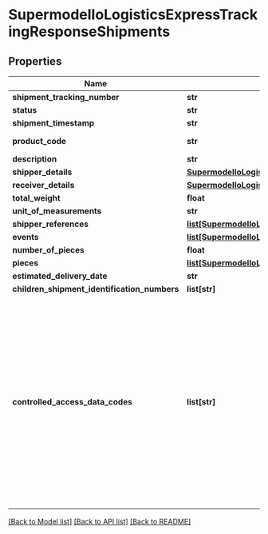 # SupermodelIoLogisticsExpressTrackingResponseShipments

## Properties
Name | Type | Description | Notes
------------ | ------------- | ------------- | -------------
**shipment_tracking_number** | **str** |  | [optional] 
**status** | **str** |  | [optional] 
**shipment_timestamp** | **str** |  | [optional] 
**product_code** | **str** | DHL product code | [optional] 
**description** | **str** |  | [optional] 
**shipper_details** | [**SupermodelIoLogisticsExpressTrackingResponseShipperDetails**](SupermodelIoLogisticsExpressTrackingResponseShipperDetails.md) |  | [optional] 
**receiver_details** | [**SupermodelIoLogisticsExpressTrackingResponseReceiverDetails**](SupermodelIoLogisticsExpressTrackingResponseReceiverDetails.md) |  | [optional] 
**total_weight** | **float** |  | [optional] 
**unit_of_measurements** | **str** |  | [optional] 
**shipper_references** | [**list[SupermodelIoLogisticsExpressReference]**](SupermodelIoLogisticsExpressReference.md) |  | [optional] 
**events** | [**list[SupermodelIoLogisticsExpressTrackingResponseEvents]**](SupermodelIoLogisticsExpressTrackingResponseEvents.md) |  | 
**number_of_pieces** | **float** |  | [optional] 
**pieces** | [**list[SupermodelIoLogisticsExpressTrackingResponsePieces]**](SupermodelIoLogisticsExpressTrackingResponsePieces.md) |  | [optional] 
**estimated_delivery_date** | **str** |  | [optional] 
**children_shipment_identification_numbers** | **list[str]** |  | [optional] 
**controlled_access_data_codes** | **list[str]** | controlled access data codes such as &#x27;SHPR_CTY&#x27; for shipper&#x27;s city, &#x27;CNSGN_CTY&#x27; for consignee&#x27;s city, &#x27;SVP_URL&#x27; for service point URL, &#x27;SVP_FAC&#x27; for service point facility code and &#x27;SIGN_NM&#x27; for signatory name. | [optional] 

[[Back to Model list]](../README.md#documentation-for-models) [[Back to API list]](../README.md#documentation-for-api-endpoints) [[Back to README]](../README.md)

